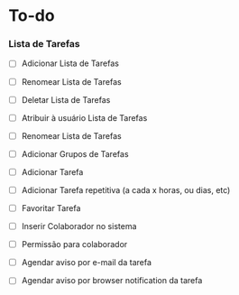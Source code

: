 To-do
=====

### Lista de Tarefas
- [ ] Adicionar Lista de Tarefas
- [ ] Renomear Lista de Tarefas
- [ ] Deletar Lista de Tarefas
- [ ] Atribuir à usuário Lista de Tarefas
- [ ] Renomear Lista de Tarefas

- [ ] Adicionar Grupos de Tarefas
- [ ] Adicionar Tarefa
- [ ] Adicionar Tarefa repetitiva (a cada x horas, ou dias, etc)
- [ ] Favoritar Tarefa
- [ ] Inserir Colaborador no sistema
- [ ] Permissão para colaborador
- [ ] Agendar aviso por e-mail da tarefa
- [ ] Agendar aviso por browser notification da tarefa
